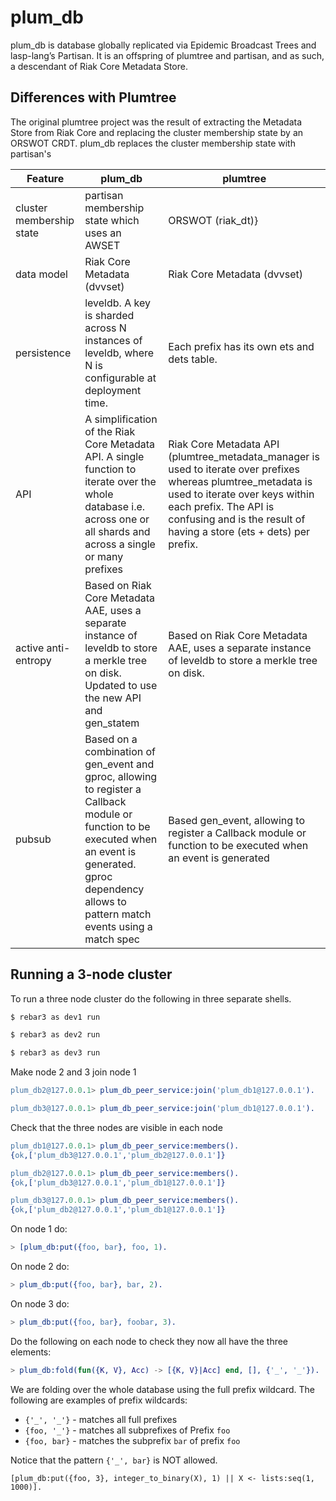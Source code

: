 # plum_db

plum_db is database globally replicated via Epidemic Broadcast Trees and lasp-lang’s Partisan. It is an offspring of plumtree and partisan, and as such, a descendant of Riak Core Metadata Store.

## Differences with Plumtree

The original plumtree project was the result of extracting the Metadata Store from Riak Core and replacing the cluster membership state by an ORSWOT CRDT. plum_db replaces the cluster membership state with partisan's

|Feature|plum_db|plumtree|
|---|---|---|
|cluster membership state| partisan membership state which uses an AWSET | ORSWOT (riak_dt)}
|data model| Riak Core Metadata (dvvset)| Riak Core Metadata (dvvset)|
|persistence|leveldb. A key is sharded across N instances of leveldb, where N is configurable at deployment time.|Each prefix has its own ets and dets table.|
|API|A simplification of the Riak Core Metadata API. A single function to iterate over the whole database i.e. across one or all shards and across a single or many prefixes |Riak Core Metadata API (plumtree_metadata_manager is used to iterate over prefixes whereas plumtree_metadata is used to iterate over keys within each prefix. The API is confusing and is the result of having a store (ets + dets) per prefix.|
|active anti-entropy|Based on Riak Core Metadata AAE, uses a separate instance of leveldb to store a merkle tree on disk. Updated to use the new API and gen_statem|Based on Riak Core Metadata AAE, uses a separate instance of leveldb to store a merkle tree on disk.|
|pubsub|Based on a combination of gen_event and gproc, allowing to register a Callback module or function to be executed when an event is generated. gproc dependency allows to pattern match events using a match spec | Based gen_event, allowing to register a Callback module or function to be executed when an event is generated|


## Running a 3-node cluster

To run a three node cluster do the following in three separate shells.

```bash
$ rebar3 as dev1 run
```

```bash
$ rebar3 as dev2 run
```

```bash
$ rebar3 as dev3 run
```

Make node 2 and 3 join node 1

```erlang
plum_db2@127.0.0.1> plum_db_peer_service:join('plum_db1@127.0.0.1').
```

```erlang
plum_db3@127.0.0.1> plum_db_peer_service:join('plum_db1@127.0.0.1').
```

Check that the three nodes are visible in each node

```erlang
plum_db1@127.0.0.1> plum_db_peer_service:members().
{ok,['plum_db3@127.0.0.1','plum_db2@127.0.0.1']}
```

```erlang
plum_db2@127.0.0.1> plum_db_peer_service:members().
{ok,['plum_db3@127.0.0.1','plum_db1@127.0.0.1']}
```

```erlang
plum_db3@127.0.0.1> plum_db_peer_service:members().
{ok,['plum_db2@127.0.0.1','plum_db1@127.0.0.1']}
```

On node 1 do:

```erlang
> [plum_db:put({foo, bar}, foo, 1).
```

On node 2 do:

```erlang
> plum_db:put({foo, bar}, bar, 2).
```

On node 3 do:

```erlang
> plum_db:put({foo, bar}, foobar, 3).
```

Do the following on each node to check they now all have the three elements:

``` erlang
> plum_db:fold(fun({K, V}, Acc) -> [{K, V}|Acc] end, [], {'_', '_'}).
```

We are folding over the whole database using the full prefix wildcard.
The following are examples of prefix wildcards:

* `{'_', '_'}` - matches all full prefixes
* `{foo, '_'}` - matches all subprefixes of Prefix `foo`
* `{foo, bar}` - matches the subprefix `bar` of prefix `foo`

Notice that the pattern `{'_', bar}` is NOT allowed.

```
[plum_db:put({foo, 3}, integer_to_binary(X), 1) || X <- lists:seq(1, 1000)].
```